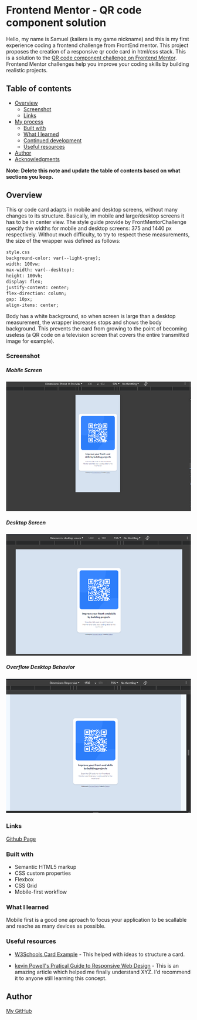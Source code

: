 # Frontend Mentor - QR code component solution

Hello, my name is Samuel (kailera is my game nickname) and this is my first experience coding a frontend challenge from FrontEnd mentor. This project proposes the creation of a responsive qr code card in html/css stack. This is a solution to the [QR code component challenge on Frontend Mentor](https://www.frontendmentor.io/challenges/qr-code-component-iux_sIO_H). Frontend Mentor challenges help you improve your coding skills by building realistic projects.

## Table of contents

- [Overview](#overview)
  - [Screenshot](#screenshot)
  - [Links](#links)
- [My process](#my-process)
  - [Built with](#built-with)
  - [What I learned](#what-i-learned)
  - [Continued development](#continued-development)
  - [Useful resources](#useful-resources)
- [Author](#author)
- [Acknowledgments](#acknowledgments)

**Note: Delete this note and update the table of contents based on what sections you keep.**

## Overview

This qr code card adapts in mobile and desktop screens, without many changes to its structure. Basically, im mobile and large/desktop screens it has to be in center view.
The style guide provide by FrontMentorChallenge specify the widths for mobile and desktop screens: 375 and 1440 px respectively. Without much difficulty, to try to respect these measurements, the size of the wrapper was defined as follows:

```
style.css
background-color: var(--light-gray);
width: 100vw;
max-width: var(--desktop);
height: 100vh;
display: flex;
justify-content: center;
flex-direction: column;
gap: 10px;
align-items: center;
```

Body has a white background, so when screen is large than a desktop measurement, the wrapper increases stops and shows the body background. This prevents the card from growing to the point of becoming useless (a QR code on a television screen that covers the entire transmitted image for example).

### Screenshot

##### Mobile Screen

![Mobile Screen](./images/screenshots/mobile%20screen.png)

##### Desktop Screen

![Desktop Screen](./images/screenshots/qrcode_desktop%20screen.png)

##### Overflow Desktop Behavior

![Overflow Desktop Behavior](./images/screenshots/overflow%20screen.png)

### Links

[Github Page](https://kailera.github.io/qrcode/)

### Built with

- Semantic HTML5 markup
- CSS custom properties
- Flexbox
- CSS Grid
- Mobile-first workflow


### What I learned

Mobile first is a good one aproach to focus your application to be scallable and reache as many devices as possible.

### Useful resources

- [W3Schools Card Example](https://www.w3schools.com/howto/howto_css_cards.asp) - This helped with ideas to structure a card.

- [kevin Powell's Pratical Guide to Responsive Web Design](https://www.youtube.com/watch?v=x4u1yp3Msao&t=378s) - This is an amazing article which helped me finally understand XYZ. I'd recommend it to anyone still learning this concept.

## Author

[My GitHub](https://github.com/kailera)
